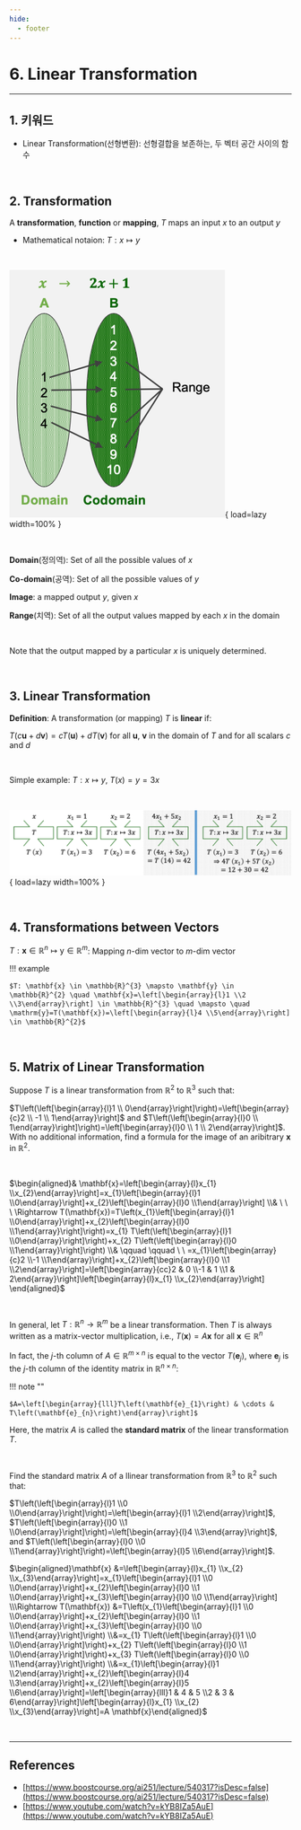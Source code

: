```yaml
---
hide:
  - footer
---
```


# 6. Linear Transformation

---

## 1. 키워드

- Linear Transformation(선형변환): 선형결합을 보존하는, 두 벡터 공간 사이의 함수

<br/>

## 2. Transformation

A **transformation**, **function** or **mapping**, $T$ maps an input $x$ to an output $y$

- Mathematical notaion: $T: x \mapsto y$

<br/>

![001](https://github.com/SAEMC/Images-MLDL/blob/main/linear-algebra/ch-001/006/001.png?raw=true){ load=lazy width=100% }

<br/>

**Domain**(정의역): Set of all the possible values of $x$

**Co-domain**(공역): Set of all the possible values of $y$

**Image**: a mapped output $y$, given $x$

**Range**(치역): Set of all the output values mapped by each $x$ in the domain

<br/>

Note that the output mapped by a particular $x$ is uniquely determined.

<br/>

## 3. Linear Transformation

**Definition**: A transformation (or mapping) $T$ is **linear** if:

$T(c \mathbf{u}+d \mathbf{v})=c T(\mathbf{u})+d T(\mathbf{v})$ for all $\mathbf{u}$, $\mathbf{v}$ in the domain of $T$ and for all scalars $c$ and $d$

<br/>

Simple example: $T: x \mapsto y$, $T(x)=y=3 x$

<br/>

![002](https://github.com/SAEMC/Images-MLDL/blob/main/linear-algebra/ch-001/006/002.png?raw=true){ load=lazy width=100% }

<br/>

## 4. Transformations between Vectors

$T: \mathbf{x} \in \mathbb{R}^{n} \mapsto \mathrm{y} \in \mathbb{R}^{m}$: Mapping $n$-dim vector to $m$-dim vector

!!! example

    $T: \mathbf{x} \in \mathbb{R}^{3} \mapsto \mathbf{y} \in \mathbb{R}^{2} \quad \mathbf{x}=\left[\begin{array}{l}1 \\2 \\3\end{array}\right] \in \mathbb{R}^{3} \quad \mapsto \quad \mathrm{y}=T(\mathbf{x})=\left[\begin{array}{l}4 \\5\end{array}\right] \in \mathbb{R}^{2}$

<br/>

## 5. Matrix of Linear Transformation

Suppose $T$ is a linear transformation from $\mathbb{R}^{2}$ to $\mathbb{R}^{3}$ such that:

$T\left(\left[\begin{array}{l}1 \\ 0\end{array}\right]\right)=\left[\begin{array}{c}2 \\ -1 \\ 1\end{array}\right]$ and $T\left(\left[\begin{array}{l}0 \\ 1\end{array}\right]\right)=\left[\begin{array}{l}0 \\ 1 \\ 2\end{array}\right]$.
With no additional information, find a formula for the image of an aribitrary $\mathbf{x}$ in $\mathbb{R}^{2}$.

<br/>

$\begin{aligned}& \mathbf{x}=\left[\begin{array}{l}x_{1} \\x_{2}\end{array}\right]=x_{1}\left[\begin{array}{l}1 \\0\end{array}\right]+x_{2}\left[\begin{array}{l}0 \\1\end{array}\right] \\& \ \ \ \Rightarrow T(\mathbf{x})=T\left(x_{1}\left[\begin{array}{l}1 \\0\end{array}\right]+x_{2}\left[\begin{array}{l}0 \\1\end{array}\right]\right)=x_{1} T\left(\left[\begin{array}{l}1 \\0\end{array}\right]\right)+x_{2} T\left(\left[\begin{array}{l}0 \\1\end{array}\right]\right) \\& \qquad \qquad \ \ =x_{1}\left[\begin{array}{c}2 \\-1 \\1\end{array}\right]+x_{2}\left[\begin{array}{l}0 \\1 \\2\end{array}\right]=\left[\begin{array}{cc}2 & 0 \\-1 & 1 \\1 & 2\end{array}\right]\left[\begin{array}{l}x_{1} \\x_{2}\end{array}\right] \end{aligned}$

<br/>

In general, let $T: \mathbb{R}^{n} \rightarrow \mathbb{R}^{m}$ be a linear transformation. Then $T$ is always written as a matrix-vector multiplication, i.e., $T(\mathbf{x})=A \mathbf{x}$ for all $\mathbf{x} \in \mathbb{R}^{n}$

In fact, the $j$-th column of $A \in \mathbb{R}^{m \times n}$ is equal to the vector $T\left(\mathbf{e}_{j}\right)$, where $\mathbf{e}_{j}$ is the $j$-th column of the identity matrix in $\mathbb{R}^{n \times n}$:

!!! note ""

    $A=\left[\begin{array}{lll}T\left(\mathbf{e}_{1}\right) & \cdots & T\left(\mathbf{e}_{n}\right)\end{array}\right]$

Here, the matrix $A$ is called the **standard matrix** of the linear transformation $T$.

<br/>

Find the standard matrix $A$ of a llinear transformation from $\mathbb{R}^{3}$ to $\mathbb{R}^{2}$ such that:

$T\left(\left[\begin{array}{l}1 \\0 \\0\end{array}\right]\right)=\left[\begin{array}{l}1 \\2\end{array}\right]$, $T\left(\left[\begin{array}{l}0 \\1 \\0\end{array}\right]\right)=\left[\begin{array}{l}4 \\3\end{array}\right]$, and $T\left(\left[\begin{array}{l}0 \\0 \\1\end{array}\right]\right)=\left[\begin{array}{l}5 \\6\end{array}\right]$.

$\begin{aligned}\mathbf{x} &=\left[\begin{array}{l}x_{1} \\x_{2} \\x_{3}\end{array}\right]=x_{1}\left[\begin{array}{l}1 \\0 \\0\end{array}\right]+x_{2}\left[\begin{array}{l}0 \\1 \\0\end{array}\right]+x_{3}\left[\begin{array}{l}0 \\0 \\1\end{array}\right] \\\Rightarrow T(\mathbf{x}) &=T\left(x_{1}\left[\begin{array}{l}1 \\0 \\0\end{array}\right]+x_{2}\left[\begin{array}{l}0 \\1 \\0\end{array}\right]+x_{3}\left[\begin{array}{l}0 \\0 \\1\end{array}\right]\right) \\&=x_{1} T\left(\left[\begin{array}{l}1 \\0 \\0\end{array}\right]\right)+x_{2} T\left(\left[\begin{array}{l}0 \\1 \\0\end{array}\right]\right)+x_{3} T\left(\left[\begin{array}{l}0 \\0 \\1\end{array}\right]\right) \\&=x_{1}\left[\begin{array}{l}1 \\2\end{array}\right]+x_{2}\left[\begin{array}{l}4 \\3\end{array}\right]+x_{2}\left[\begin{array}{l}5 \\6\end{array}\right]=\left[\begin{array}{lll}1 & 4 & 5 \\2 & 3 & 6\end{array}\right]\left[\begin{array}{l}x_{1} \\x_{2} \\x_{3}\end{array}\right]=A \mathbf{x}\end{aligned}$

<br/>

---

## References

- [https://www.boostcourse.org/ai251/lecture/540317?isDesc=false](https://www.boostcourse.org/ai251/lecture/540317?isDesc=false)
- [https://www.youtube.com/watch?v=kYB8IZa5AuE](https://www.youtube.com/watch?v=kYB8IZa5AuE)
